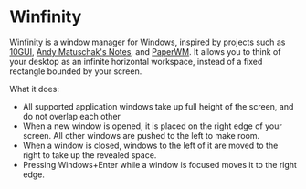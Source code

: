 # Winfinity
Winfinity is a window manager for Windows, inspired by projects such as [10GUI](https://youtu.be/zWz1KbknIZk?t=146), [Andy Matuschak's Notes](https://notes.andymatuschak.org/About_these_notes), and [PaperWM](https://github.com/paperwm/PaperWM). It allows you to think of your desktop as an infinite horizontal workspace, instead of a fixed rectangle bounded by your screen.

What it does:
- All supported application windows take up full height of the screen, and do not overlap each other
- When a new window is opened, it is placed on the right edge of your screen. All other windows are pushed to the left to make room.
- When a window is closed, windows to the left of it are moved to the right to take up the revealed space.
- Pressing Windows+Enter while a window is focused moves it to the right edge.
